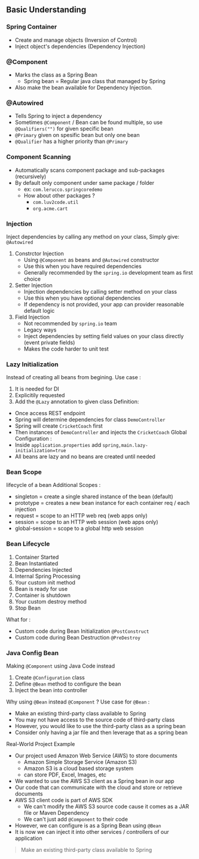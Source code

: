 ## Basic Understanding
### Spring Container
- Create and manage objects (Inversion of Control)
- Inject object's dependencies (Dependency Injection)

### @Component
- Marks the class as a Spring Bean
	- Spring bean = Regular java class that managed by Spring
- Also make the bean available for Dependency Injection.

### @Autowired
- Tells Spring to inject a dependency
- Sometimes `@Component` / Bean can be found multiple, so use `@Qualifiers("")` for given specific bean
- `@Primary` given on spesific bean but only one bean
- `@Qualifier` has a higher priority than `@Primary`

### Component Scanning
- Automatically scans component package and sub-packages (recursively)
- By default only component under same package / folder 
	- ex: `com.lerucco.springcoredemo`
	- How about other packages ? 
		- `com.luv2code.util`
		- `org.acme.cart`
### Injection
Inject dependencies by calling any method on your class, Simply give: `@Autowired`
1. Constrctor Injection
	- Using `@Component` as beans and `@Autowired` constructor
	- Use this when you have required dependencies
	- Generally recommended by the `spring.io` development team as first choice
1. Setter Injection
	- Injection dependencies by calling setter method on your class
	- Use this when you have optional dependencies
	- If dependency is not provided, your app can provider reasonable default logic
1. Field Injection
	- Not recommended by `spring.io` team
	- Legacy ways
	- Inject dependencies by setting field values on your class directly (event private fields)
	- Makes the code harder to unit test

### Lazy Initialization
Instead of creating all beans from begining. Use case :
1. It is needed for DI
1. Explicitily requested
1. Add the `@Lazy` annotation to given class
Definition:
- Once access REST endpoint
- Spring will determine dependencies for class `DemoController`
- Spring will create `CricketCoach` first 
- Then instances of `DemoController` and injects the `CricketCoach`
Global Configuration :
- Inside `application.properties` add `spring,main.lazy-initialization=true`
- All beans are lazy and no beans are created until needed

### Bean Scope
lifecycle of a bean
Additional Scopes :
- singleton = create a single shared instance of the bean (default)
- prototype = creates a new bean instance for each container req / each injection
- request = scope to an HTTP web req (web apps only)
- session = scope to an HTTP web session (web apps only)
- global-session = scope to a global http web session

### Bean Lifecycle
1. Container Started
2. Bean Instantiated
3. Dependencies Injected
4. Internal Spring Processing
5. Your custom init method
6. Bean is ready for use
7. Container is shutdown
8. Your custom destroy method
9. Stop Bean

What for :
- Custom code during Bean Initialization `@PostConstruct`
- Custom code during Bean Destruction `@PreDestroy`

### Java Config Bean
Making `@Component` using Java Code instead
1. Create `@Configuration` class
2. Define `@Bean` method to configure the bean
3. Inject the bean into controller

Why using `@Bean` instead `@Component` ?
Use case for `@Bean` :
- Make an existing third-party class available to Spring
- You may not have access to the source code of third-party class
- However, you would like to use the third-party class as a spring bean
- Consider only having a jar file and then leverage that as a spring bean

Real-World Project Example
- Our project used Amazon Web Service (AWS) to store documents
	- Amazon Simple Storage Service (Amazon S3)
	- Amazon S3 is a cloud based storage system
	- can store PDF, Excel, Images, etc
- We wanted to use the AWS S3 client as a Spring bean in our app
- Our code that can communicate with the cloud and store or retrieve documents
- AWS S3 client code is part of AWS SDK
	- We can't modify the AWS S3 source code cause it comes as a JAR file or Maven Dependency
	- We can't just add `@Component` to their code
- However, we can configure is as a Spring Bean using `@Bean`
- It is now we can inject it into other services / controllers of our application

> Make an existing third-party class available to Spring

